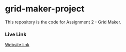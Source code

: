 # grid-maker-project

This repository is the code for Assignment 2 - Grid Maker.

### Live Link

[Website link](https://dai-huynh.github.io/grid-maker-project/)
